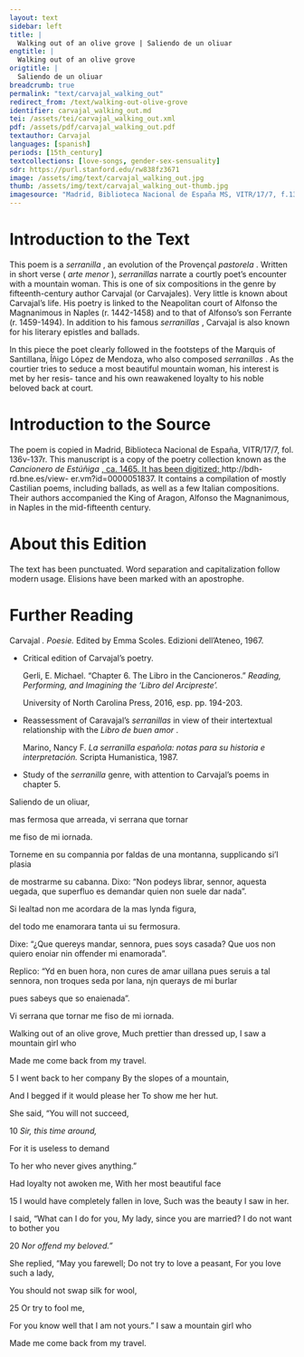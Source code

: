 ```yaml
---
layout: text
sidebar: left
title: |
  Walking out of an olive grove | Saliendo de un oliuar
engtitle: |
  Walking out of an olive grove
origtitle: |
  Saliendo de un oliuar
breadcrumb: true
permalink: "text/carvajal_walking_out"
redirect_from: /text/walking-out-olive-grove
identifier: carvajal_walking_out.md
tei: /assets/tei/carvajal_walking_out.xml
pdf: /assets/pdf/carvajal_walking_out.pdf
textauthor: Carvajal
languages: [spanish]
periods: [15th_century]
textcollections: [love-songs, gender-sex-sensuality]
sdr: https://purl.stanford.edu/rw838fz3671
image: /assets/img/text/carvajal_walking_out.jpg
thumb: /assets/img/text/carvajal_walking_out-thumb.jpg
imagesource: "Madrid, Biblioteca Nacional de España MS, VITR/17/7, f.130v [Public domain]"
---
```

<h1>Introduction to the Text</h1>
<p>This poem is a <i> serranilla</i> , an evolution of the Provençal <i> pastorela</i> . Written in short verse (<i> arte menor</i> ), <i> serranillas </i> narrate a courtly poet’s encounter with a mountain woman. This is one of six compositions in the genre by fifteenth-century author Carvajal (or Carvajales). Very little is known about Carvajal’s life. His poetry is linked to the Neapolitan court of Alfonso the Magnanimous in Naples (r. 1442-1458) and to that of Alfonso’s son Ferrante (r. 1459-1494). In addition to his famous <i> serranillas</i> , Carvajal is also known for his literary epistles and ballads.</p>

<p>In this piece the poet clearly followed in the footsteps of the Marquis of Santillana, Íñigo López de Mendoza, who also composed <i> serranillas</i> . As the courtier tries to seduce a most beautiful mountain woman, his interest is met by her resis- tance and his own reawakened loyalty to his noble beloved back at court.</p>

<h1>Introduction to the Source</h1>
<p>The poem is copied in Madrid, Biblioteca Nacional de España, VITR/17/7, fol. 136v-137r. This manuscript is a copy of the poetry collection known as the <i> Cancionero de Estúñiga</i> <a href="http://bdh-rd.bne.es/view-" target="_blank"> , ca. 1465. It has been digitized: </a> http://bdh-rd.bne.es/view- er.vm?id=0000051837. It contains a compilation of mostly Castilian poems, including ballads, as well as a few Italian compositions. Their authors accompanied the King of Aragon, Alfonso the Magnanimous, in Naples in the mid-fifteenth century.</p>

<h1>About this Edition</h1>
<p>The text has been punctuated. Word separation and capitalization follow modern usage. Elisions have been marked with an apostrophe.</p>

<h1>Further Reading</h1>
<p>Carvajal<i> . Poesie. </i> Edited by Emma Scoles. Edizioni dell’Ateneo, 1967.</p>
<ul id="l1">
<li data-list-text="•">
<p>Critical edition of Carvajal’s poetry.</p>
<p>Gerli, E. Michael. “Chapter 6. The Libro in the Cancioneros.” <i> Reading, Performing, and Imagining the ‘Libro del Arcipreste’.</i></p>
<p>University of North Carolina Press, 2016, esp. pp. 194-203.</p>
</li>
<li data-list-text="•">
<p>Reassessment of Caravajal’s <em>serranillas</em> in view of their intertextual relationship with the <em>Libro de buen amor</em> .</p>
<p>Marino, Nancy F. <i> La serranilla española: notas para su historia e interpretación. </i> Scripta Humanistica, 1987.</p>
</li>
<li data-list-text="•">
<p>Study of the <em>serranilla</em> genre, with attention to Carvajal’s poems in chapter 5.</p>
</li>
</ul>

<p>Saliendo de un oliuar,</p>
<p>mas fermosa que arreada, vi serrana que tornar</p>
<p>me fiso de mi iornada.</p>

<p>Torneme en su compannia por faldas de una montanna, supplicando si’l plasia</p>
<p>de mostrarme su cabanna. Dixo: “Non podeys librar, sennor, aquesta uegada, que superfluo es demandar quien non suele dar nada”.</p>

<p>Si lealtad non me acordara de la mas lynda figura,</p>
<p>del todo me enamorara tanta ui su fermosura.</p>
<p>Dixe: “¿Que quereys mandar, sennora, pues soys casada? Que uos non quiero enoiar nin offender mi enamorada”.</p>

<p>Replico: “Yd en buen hora, non cures de amar uillana pues seruis a tal sennora, non troques seda por lana, njn querays de mi burlar</p>
<p>pues sabeys que so enaienada”.</p>
<p>Vi serrana que tornar me fiso de mi iornada.</p>
<p>Walking out of an olive grove, Much prettier than dressed up, I saw a mountain girl who</p>
<p>Made me come back from my travel.</p>

<p>5 I went back to her company By the slopes of a mountain,</p>
<p>And I begged if it would please her To show me her hut.</p>
<p>She said, “You will not succeed,</p>
<p>10 <em>Sir, this time around,</em></p>
<p>For it is useless to demand</p>
<p>To her who never gives anything.”</p>

<p>Had loyalty not awoken me, With her most beautiful face</p>
<p>15 I would have completely fallen in love, Such was the beauty I saw in her.</p>
<p>I said, “What can I do for you, My lady, since you are married? I do not want to bother you</p>
<p>20 <em>Nor offend my beloved.”</em></p>

<p>She replied, “May you farewell; Do not try to love a peasant, For you love such a lady,</p>
<p>You should not swap silk for wool,</p>
<p>25 Or try to fool me,</p>
<p>For you know well that I am not yours.” I saw a mountain girl who</p>
<p>Made me come back from my travel.</p>
